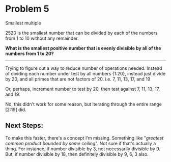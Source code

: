 # Problem 5

Smallest multiple
   
2520 is the smallest number that can be divided by each of the numbers from 1 to 10 without any remainder.

**What is the smallest positive number that is evenly divisible by all of the numbers from 1 to 20?**

---

Trying to figure out a way to reduce number of operations needed. Instead of dividing each number under test by all numbers {1:20}, instead just divide by 20, and all primes that are not factors of 20. i.e. 7, 11, 13, 17, and 19

Or, perhaps, increment number to test by 20, then test against 7, 11, 13, 17, and 19.

No, this didn't work for some reason, but iterating through the entire range [2:19] did.

## Next Steps:

To make this faster, there's a concept I'm missing. Something like "*greatest common product bounded by some ceiling*". Not sure if that's actually a thing. For instance, if number divisible by 3, not necessarily divisible by 9. But, if number divisible by 18, then definitely divisible by 9, 6, 3 also.
